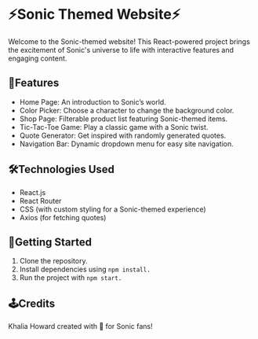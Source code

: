 # ⚡Sonic Themed Website⚡
Welcome to the Sonic-themed website! This React-powered project brings the excitement of Sonic's universe to life with interactive features and engaging content.

## 🌟Features
- Home Page: An introduction to Sonic’s world.
- Color Picker: Choose a character to change the background color.
- Shop Page: Filterable product list featuring Sonic-themed items.
- Tic-Tac-Toe Game: Play a classic game with a Sonic twist.
- Quote Generator: Get inspired with randomly generated quotes.
- Navigation Bar: Dynamic dropdown menu for easy site navigation.

## 🛠️Technologies Used
- React.js
- React Router
- CSS (with custom styling for a Sonic-themed experience)
- Axios (for fetching quotes)

## 💨Getting Started
1. Clone the repository.
2. Install dependencies using `npm install.`
3. Run the project with `npm start.`

## 🕹️Credits
Khalia Howard created with 💙 for Sonic fans!


